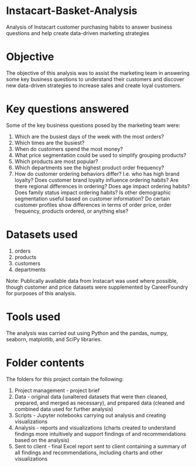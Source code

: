 # Instacart-Basket-Analysis
Analysis of Instacart customer purchasing habits to answer business questions and help create data-driven marketing strategies


# Objective
The objective of this analysis was to assist the marketing team in answering some key business questions to understand their customers and discover new data-driven strategies to increase sales and create loyal customers. 


# Key questions answered
Some of the key business questions posed by the marketing team were:
1. Which are the busiest days of the week with the most orders?
2. Which times are the busiest?
3. When do customers spend the most money?
4. What price segmentation could be used to simplify grouping products?
5. Which products are most popular?
6. Which departments see the highest product order frequency?
7. How do customer ordering behaviors differ? I.e. who has high brand loyalty? Does customer brand loyalty influence ordering habits? Are there regional differences in ordering? Does age impact ordering habits? Does family status impact ordering habits? Is other demographic segmentation useful based on customer information? Do certain customer profiles show differences in terms of order price, order frequency, products ordered, or anything else?


# Datasets used
1. orders
2. products
3. customers
4. departments

Note: Publically available data from Instacart was used where possible, though customer and price datasets were supplemented by CareerFoundry for purposes of this analysis. 


# Tools used
The analysis was carried out using Python and the pandas, numpy, seaborn, matplotlib, and SciPy libraries. 


# Folder contents
The folders for this project contain the following:
1. Project management - project brief
2. Data - original data (unaltered datasets that were then cleaned, prepared, and merged as necessary), and prepared data (cleaned and combined data used for further analysis)
3. Scripts - Jupyter notebooks carrying out analysis and creating visualizations
4. Analysis - reports and visualizations (charts created to understand findings more intuitively and support findings of and recommendations based on the analysis)
5. Sent to client - final Excel report sent to client containing a summary of all findings and recommendations, including charts and other visualizations
